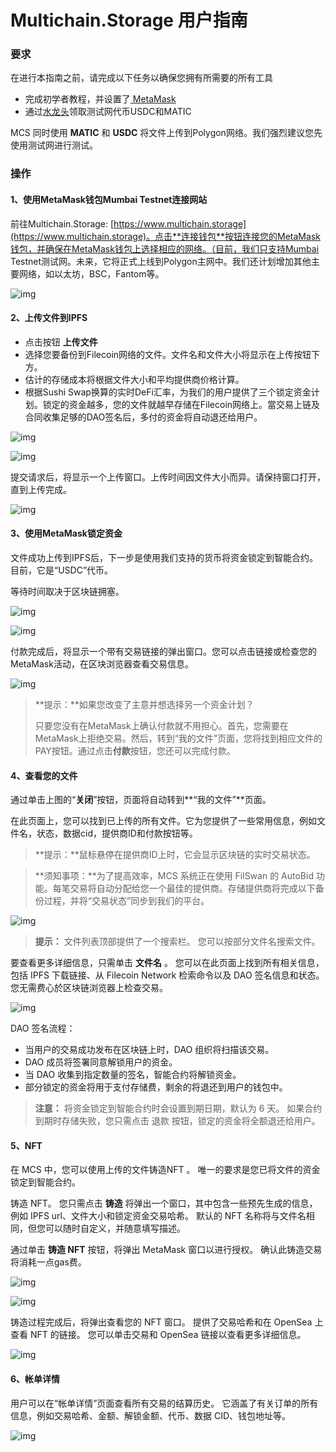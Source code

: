 # Multichain.Storage 用户指南

### 要求 <a href="#yao-qiu" id="yao-qiu"></a>

在进行本指南之前，请完成以下任务以确保您拥有所需要的所有工具

* 完成初学者教程，并设置了[ MetaMask](https://docs.filswan.com/multi-chain-storage/mcp-user-guide/setup-metamask)
* 通过[水龙头](https://calibration-faucet.filswan.com/#/dashboard)领取测试网代币USDC和MATIC

MCS 同时使用 **MATIC** 和 **USDC** 将文件上传到Polygon网络。我们强烈建议您先使用测试网进行测试。

### 操作 <a href="#cao-zuo" id="cao-zuo"></a>

#### 1、使用MetaMask钱包Mumbai Testnet连接网站 <a href="#shi-yong-metamask-qian-bao-mumbaitestnet-lian-jie-wang-zhan" id="shi-yong-metamask-qian-bao-mumbaitestnet-lian-jie-wang-zhan"></a>

前往Multichain.Storage: [https://www.multichain.storage](https://www.multichain.storage)。点击**连接钱包**按钮连接您的MetaMask钱包，并确保在MetaMask钱包上选择相应的网络。（目前，我们只支持Mumbai Testnet测试网。未来，它将正式上线到Polygon主网中。我们还计划增加其他主要网络，如以太坊，BSC，Fantom等。

![img](https://576435799-files.gitbook.io/\~/files/v0/b/gitbook-x-prod.appspot.com/o/spaces%2F-MauK7Ig3eWeXC35bZV7%2Fuploads%2FZ7gKfWydrYh1omEgB1ZD%2F1.png?alt=media\&token=96b713fd-4729-40ae-abb0-50b0a5a133df)

#### 2、上传文件**到IPFS** <a href="#shang-chuan-wen-jian-dao-ipfs" id="shang-chuan-wen-jian-dao-ipfs"></a>

* 点击按钮 **上传文件**
* 选择您要备份到Filecoin网络的文件。文件名和文件大小将显示在上传按钮下方。
* 估计的存储成本将根据文件大小和平均提供商价格计算。
* 根据Sushi Swap换算的实时DeFi汇率，为我们的用户提供了三个锁定资金计划。锁定的资金越多，您的文件就越早存储在Filecoin网络上。當交易上链及合同收集足够的DAO签名后，多付的资金将自动退还给用户。

![img](https://576435799-files.gitbook.io/\~/files/v0/b/gitbook-x-prod.appspot.com/o/spaces%2F-MauK7Ig3eWeXC35bZV7%2Fuploads%2F0krng3kY3LTd3YnHwWWq%2F2.png?alt=media\&token=c2fd8921-99e9-4ea5-9679-e565ffc3fb62)

![img](https://576435799-files.gitbook.io/\~/files/v0/b/gitbook-x-prod.appspot.com/o/spaces%2F-MauK7Ig3eWeXC35bZV7%2Fuploads%2FAwkCZouggOWxFTUWpPXo%2F3.png?alt=media\&token=ad8e270d-a125-4cf8-b9db-864568f22d3a)

提交请求后，将显示一个上传窗口。上传时间因文件大小而异。请保持窗口打开，直到上传完成。

![img](https://576435799-files.gitbook.io/\~/files/v0/b/gitbook-x-prod.appspot.com/o/spaces%2F-MauK7Ig3eWeXC35bZV7%2Fuploads%2FSS4EvKDQXFD5ON3jPEmG%2F4.png?alt=media\&token=3add2c9e-f1b8-4102-9fba-e1b4c316b0be)

#### 3、使用MetaMask锁定资金 <a href="#shi-yong-metamask-suo-ding-zi-jin" id="shi-yong-metamask-suo-ding-zi-jin"></a>

文件成功上传到IPFS后，下一步是使用我们支持的货币将资金锁定到智能合约。目前，它是“USDC”代币。

等待时间取决于区块链拥塞。

![img](https://576435799-files.gitbook.io/\~/files/v0/b/gitbook-x-prod.appspot.com/o/spaces%2F-MauK7Ig3eWeXC35bZV7%2Fuploads%2FiaPCacSmbEZBtE6TunJ8%2F5.png?alt=media\&token=42ec5721-eb3d-4bf2-a708-1b9c86625987)

![img](https://576435799-files.gitbook.io/\~/files/v0/b/gitbook-x-prod.appspot.com/o/spaces%2F-MauK7Ig3eWeXC35bZV7%2Fuploads%2FEWEqh85hvYOBauo91QJa%2F6.png?alt=media\&token=a434e05a-7e18-4158-99f4-751da9b5d567)

付款完成后，将显示一个带有交易链接的弹出窗口。您可以点击链接或检查您的MetaMask活动，在区块浏览器查看交易信息。

![img](https://576435799-files.gitbook.io/\~/files/v0/b/gitbook-x-prod.appspot.com/o/spaces%2F-MauK7Ig3eWeXC35bZV7%2Fuploads%2FGk2SrDDQz8tcHxb8oiiv%2F7.png?alt=media\&token=2a3d9ac9-e325-49b5-bd6d-e299bd57aaee)

> \*\*提示：\*\*如果您改变了主意并想选择另一个资金计划？
>
> 只要您没有在MetaMask上确认付款就不用担心。首先，您需要在MetaMask上拒绝交易。然后，转到“我的文件”页面，您将找到相应文件的PAY按钮。通过点击**付款**按钮，您还可以完成付款。

#### 4、查看您的文件 <a href="#cha-kan-nin-de-wen-jian" id="cha-kan-nin-de-wen-jian"></a>

通过单击上图的“**关闭**”按钮，页面将自动转到\*\*“我的文件”\*\*页面。

在此页面上，您可以找到已上传的所有文件。它为您提供了一些常用信息，例如文件名，状态，数据cid，提供商ID和付款按钮等。

> \*\*提示：\*\*鼠标悬停在提供商ID上时，它会显示区块链的实时交易状态。

> \*\*须知事项：\*\*为了提高效率，MCS 系统正在使用 FilSwan 的 AutoBid 功能。每笔交易将自动分配给您一个最佳的提供商。存储提供商将完成以下备份过程，并将“交易状态”同步到我们的平台。

![img](https://576435799-files.gitbook.io/\~/files/v0/b/gitbook-x-prod.appspot.com/o/spaces%2F-MauK7Ig3eWeXC35bZV7%2Fuploads%2F9NnTkQ8rKZY3GZqvlnpT%2F8.png?alt=media\&token=0071378b-d9a8-4bb9-b777-ab1f6d81565e)

> **提示：** 文件列表顶部提供了一个搜索栏。 您可以按部分文件名搜索文件。

要查看更多详细信息，只需单击 **文件名** 。 您可以在此页面上找到所有相关信息，包括 IPFS 下载链接、从 Filecoin Network 检索命令以及 DAO 签名信息和状态。 您无需费心於区块链浏览器上检查交易。

![img](https://576435799-files.gitbook.io/\~/files/v0/b/gitbook-x-prod.appspot.com/o/spaces%2F-MauK7Ig3eWeXC35bZV7%2Fuploads%2F1gG8qaCyp5jRmTuy0cA1%2F9.gif?alt=media\&token=32f6b60f-7dc9-4e66-b7ae-068af2536793)

DAO 签名流程：

* 当用户的交易成功发布在区块链上时，DAO 组织将扫描该交易。
* DAO 成员将签署同意解锁用户的资金。
* 当 DAO 收集到指定数量的签名，智能合约将解锁资金。
* 部分锁定的资金将用于支付存储费，剩余的将退还到用户的钱包中。

> **注意：** 将资金锁定到智能合约时会设置到期日期，默认为 6 天。 如果合约到期时存储失败，您只需点击 退款 按钮，锁定的资金将全额退还给用户。

#### 5、NFT <a href="#nft" id="nft"></a>

在 MCS 中，您可以使用上传的文件铸造NFT 。 唯一的要求是您已将文件的资金锁定到智能合约。

铸造 NFT。 您只需点击 **铸造** 将弹出一个窗口，其中包含一些预先生成的信息，例如 IPFS url、文件大小和锁定资金交易哈希。 默认的 NFT 名称将与文件名相同，但您可以随时自定义，并随意填写描述。

通过单击 **铸造 NFT** 按钮，将弹出 MetaMask 窗口以进行授权。 确认此铸造交易将消耗一点gas费。

![img](https://576435799-files.gitbook.io/\~/files/v0/b/gitbook-x-prod.appspot.com/o/spaces%2F-MauK7Ig3eWeXC35bZV7%2Fuploads%2FHRywEa8RfOBELXXA2JrL%2F12.gif?alt=media\&token=15532d1b-2acb-4b46-bf9f-d8196efae21c)

![img](https://576435799-files.gitbook.io/\~/files/v0/b/gitbook-x-prod.appspot.com/o/spaces%2F-MauK7Ig3eWeXC35bZV7%2Fuploads%2FspZYZLPTs0qLYgmi7p8u%2F14.png?alt=media\&token=b76d0305-88fc-4952-bff0-c0635fa1be04)

铸造过程完成后，将弹出查看您的 NFT 窗口。 提供了交易哈希和在 OpenSea 上查看 NFT 的链接。 您可以单击交易和 OpenSea 链接以查看更多详细信息。

![img](https://576435799-files.gitbook.io/\~/files/v0/b/gitbook-x-prod.appspot.com/o/spaces%2F-MauK7Ig3eWeXC35bZV7%2Fuploads%2FjodhSTao2WQAjrGaOQC2%2F12.png?alt=media\&token=0385c5f8-5c2f-49eb-a25e-237ed6c47f71)

#### 6、帐单详情 <a href="#zhang-dan-xiang-qing" id="zhang-dan-xiang-qing"></a>

用户可以在“帐单详情”页面查看所有交易的结算历史。 它涵盖了有关订单的所有信息，例如交易哈希、金额、解锁金额、代币、数据 CID、钱包地址等。

![img](https://576435799-files.gitbook.io/\~/files/v0/b/gitbook-x-prod.appspot.com/o/spaces%2F-MauK7Ig3eWeXC35bZV7%2Fuploads%2F0jnYeECz99jA5e3OvNCb%2F10.png?alt=media\&token=5ccc7b5f-2f09-4774-8bc6-45ed5aa6d18b)

